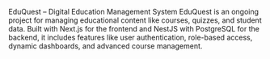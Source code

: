 EduQuest – Digital Education Management System EduQuest is an ongoing project for managing educational content like courses, quizzes, and student data. Built with Next.js for the frontend and NestJS with PostgreSQL for the backend, it includes features like user authentication, role-based access, dynamic dashboards, and advanced course management.
